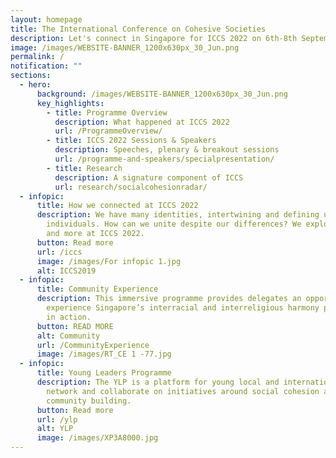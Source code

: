 ```yaml
---
layout: homepage
title: The International Conference on Cohesive Societies
description: Let's connect in Singapore for ICCS 2022 on 6th-8th September.
image: /images/WEBSITE-BANNER_1200x630px_30_Jun.png
permalink: /
notification: ""
sections:
  - hero:
      background: /images/WEBSITE-BANNER_1200x630px_30_Jun.png
      key_highlights:
        - title: Programme Overview
          description: What happened at ICCS 2022
          url: /ProgrammeOverview/
        - title: ICCS 2022 Sessions & Speakers
          description: Speeches, plenary & breakout sessions
          url: /programme-and-speakers/specialpresentation/
        - title: Research
          description: A signature component of ICCS
          url: research/socialcohesionradar/
  - infopic:
      title: How we connected at ICCS 2022
      description: We have many identities, intertwining and defining us as
        individuals. How can we unite despite our differences? We explored this
        and more at ICCS 2022.
      button: Read more
      url: /iccs
      image: /images/For infopic 1.jpg
      alt: ICCS2019
  - infopic:
      title: Community Experience
      description: This immersive programme provides delegates an opportunity to
        experience Singapore’s interracial and interreligious harmony policies
        in action.
      button: READ MORE
      alt: Community
      url: /CommunityExperience
      image: /images/RT_CE 1 -77.jpg
  - infopic:
      title: Young Leaders Programme
      description: The YLP is a platform for young local and international leaders to
        network and collaborate on initiatives around social cohesion and
        community building.
      button: Read more
      url: /ylp
      alt: YLP
      image: /images/XP3A8000.jpg
---
```

